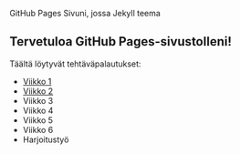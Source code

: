 GitHub Pages Sivuni, jossa Jekyll teema
## Tervetuloa GitHub Pages-sivustolleni!
Täältä löytyvät tehtäväpalautukset:
- [Viikko 1](index.html)
- [Viikko 2](index.md)
- Viikko 3
- Viikko 4
- Viikko 5
- Viikko 6
- Harjoitustyö
